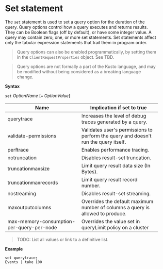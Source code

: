 # Set statement

The `set` statement is used to set a query option for the duration of the query.
Query options control how a query executes and returns results. They can be
Boolean flags (off by default), or have some integer value. A query may contain
zero, one, or more set statements. Set statements affect only the tabular expression
statements that trail them in program order.

> Query options can also be enabled programmatically, by setting them in the
  `ClientRequestProperties` object. See TBD.
  
> Query options are not formally a part of the Kusto language, and may be
  modified without being considered as a breaking language change.

**Syntax**

`set` *OptionName* [`=` *OptionValue*]

|Name |Implication if set to true| 
|---|---|
|querytrace |Increases the level of debug traces generated by a query.| 
|validate-permissions |Validates user's permissions to perform the query and doesn't run the query itself.| 
|perftrace |Enables performance tracing.| 
|notruncation |Disables result-set truncation.| 
|truncationmaxsize | Limit query result data size (In Bytes). |
|truncationmaxrecords | Limit query result record number.|
|nostreaming |Disables result-set streaming.| 
|maxoutputcolumns |Overrides the default maximum number of columns a query is allowed to produce.| 
|max-memory-consumption-per-query-per-node | Overrides the value set in queryLimit policy on a cluster
> TODO: List all values or link to a definitive list.
 
**Example**

```kusto
set querytrace;
Events | take 100
```


